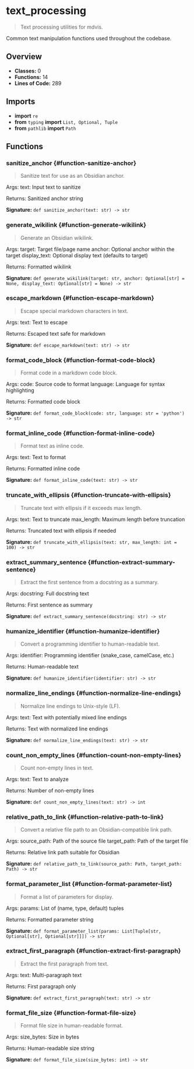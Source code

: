 # text_processing

> Text processing utilities for mdvis.

Common text manipulation functions used throughout the codebase.

## Overview

- **Classes:** 0
- **Functions:** 14
- **Lines of Code:** 289

## Imports
- **import** `re`
- **from** `typing` **import** `List, Optional, Tuple`
- **from** `pathlib` **import** `Path`


## Functions
### sanitize_anchor {#function-sanitize-anchor}

> Sanitize text for use as an Obsidian anchor.

Args:
    text: Input text to sanitize
    
Returns:
    Sanitized anchor string

**Signature:** `def sanitize_anchor(text: str) -> str`
### generate_wikilink {#function-generate-wikilink}

> Generate an Obsidian wikilink.

Args:
    target: Target file/page name
    anchor: Optional anchor within the target
    display_text: Optional display text (defaults to target)
    
Returns:
    Formatted wikilink

**Signature:** `def generate_wikilink(target: str, anchor: Optional[str] = None, display_text: Optional[str] = None) -> str`
### escape_markdown {#function-escape-markdown}

> Escape special markdown characters in text.

Args:
    text: Text to escape
    
Returns:
    Escaped text safe for markdown

**Signature:** `def escape_markdown(text: str) -> str`
### format_code_block {#function-format-code-block}

> Format code in a markdown code block.

Args:
    code: Source code to format
    language: Language for syntax highlighting
    
Returns:
    Formatted code block

**Signature:** `def format_code_block(code: str, language: str = 'python') -> str`
### format_inline_code {#function-format-inline-code}

> Format text as inline code.

Args:
    text: Text to format
    
Returns:
    Formatted inline code

**Signature:** `def format_inline_code(text: str) -> str`
### truncate_with_ellipsis {#function-truncate-with-ellipsis}

> Truncate text with ellipsis if it exceeds max length.

Args:
    text: Text to truncate
    max_length: Maximum length before truncation
    
Returns:
    Truncated text with ellipsis if needed

**Signature:** `def truncate_with_ellipsis(text: str, max_length: int = 100) -> str`
### extract_summary_sentence {#function-extract-summary-sentence}

> Extract the first sentence from a docstring as a summary.

Args:
    docstring: Full docstring text
    
Returns:
    First sentence as summary

**Signature:** `def extract_summary_sentence(docstring: str) -> str`
### humanize_identifier {#function-humanize-identifier}

> Convert a programming identifier to human-readable text.

Args:
    identifier: Programming identifier (snake_case, camelCase, etc.)
    
Returns:
    Human-readable text

**Signature:** `def humanize_identifier(identifier: str) -> str`
### normalize_line_endings {#function-normalize-line-endings}

> Normalize line endings to Unix-style (LF).

Args:
    text: Text with potentially mixed line endings
    
Returns:
    Text with normalized line endings

**Signature:** `def normalize_line_endings(text: str) -> str`
### count_non_empty_lines {#function-count-non-empty-lines}

> Count non-empty lines in text.

Args:
    text: Text to analyze
    
Returns:
    Number of non-empty lines

**Signature:** `def count_non_empty_lines(text: str) -> int`
### relative_path_to_link {#function-relative-path-to-link}

> Convert a relative file path to an Obsidian-compatible link path.

Args:
    source_path: Path of the source file
    target_path: Path of the target file
    
Returns:
    Relative link path suitable for Obsidian

**Signature:** `def relative_path_to_link(source_path: Path, target_path: Path) -> str`
### format_parameter_list {#function-format-parameter-list}

> Format a list of parameters for display.

Args:
    params: List of (name, type, default) tuples
    
Returns:
    Formatted parameter string

**Signature:** `def format_parameter_list(params: List[Tuple[str, Optional[str], Optional[str]]]) -> str`
### extract_first_paragraph {#function-extract-first-paragraph}

> Extract the first paragraph from text.

Args:
    text: Multi-paragraph text
    
Returns:
    First paragraph only

**Signature:** `def extract_first_paragraph(text: str) -> str`
### format_file_size {#function-format-file-size}

> Format file size in human-readable format.

Args:
    size_bytes: Size in bytes
    
Returns:
    Human-readable size string

**Signature:** `def format_file_size(size_bytes: int) -> str`
